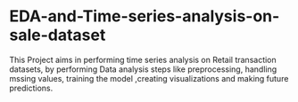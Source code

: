 # EDA-and-Time-series-analysis-on-sale-dataset
This Project aims in performing time series analysis on Retail
transaction datasets, by performing Data analysis steps like preprocessing, handling mssing values, training the
model ,creating visualizations and making future predictions.
